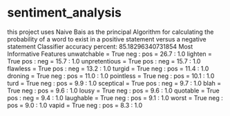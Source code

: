 # sentiment_analysis
this project uses Naive Bais as the principal Algorithm for calculating the probability of a word to exist in a positive statement versus a negative statement
Classifier accuracy percent: 85.18296340731854
Most Informative Features
             unwatchable = True              neg : pos    =     26.7 : 1.0
                 lighten = True              pos : neg    =     15.7 : 1.0
           unpretentious = True              pos : neg    =     15.7 : 1.0
                flawless = True              pos : neg    =     13.2 : 1.0
                  turgid = True              neg : pos    =     11.4 : 1.0
                 droning = True              neg : pos    =     11.0 : 1.0
               pointless = True              neg : pos    =     10.1 : 1.0
                    turd = True              neg : pos    =      9.9 : 1.0
               sceptical = True              pos : neg    =      9.7 : 1.0
                    blah = True              neg : pos    =      9.6 : 1.0
                   lousy = True              neg : pos    =      9.6 : 1.0
                quotable = True              pos : neg    =      9.4 : 1.0
               laughable = True              neg : pos    =      9.1 : 1.0
                   worst = True              neg : pos    =      9.0 : 1.0
                   vapid = True              neg : pos    =      8.3 : 1.0
